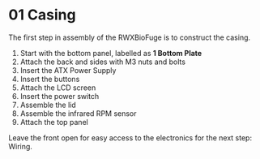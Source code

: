01 Casing
========

The first step in assembly of the RWXBioFuge is to construct the casing.

1. Start with the bottom panel, labelled as **1 Bottom Plate**
2. Attach the back and sides with M3 nuts and bolts
3. Insert the ATX Power Supply
4. Insert the buttons
5. Attach the LCD screen
6. Insert the power switch
7. Assemble the lid
8. Assemble the infrared RPM sensor
9. Attach the top panel

Leave the front open for easy access to the electronics for the next step: Wiring.
